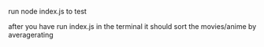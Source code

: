 run node index.js to test

after you have run index.js in the terminal it should sort the movies/anime by averagerating